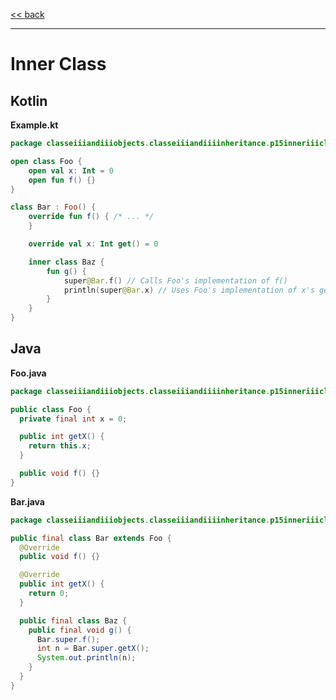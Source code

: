 
[<< back](https://github.com/tomasbjerre/yet-another-kotlin-vs-java-comparison)

-----------------------------

# Inner Class

## Kotlin

**Example.kt**

```kotlin
package classeiiiandiiiobjects.classeiiiandiiiinheritance.p15inneriiiclass

open class Foo {
    open val x: Int = 0
    open fun f() {}
}

class Bar : Foo() {
    override fun f() { /* ... */
    }

    override val x: Int get() = 0

    inner class Baz {
        fun g() {
            super@Bar.f() // Calls Foo's implementation of f()
            println(super@Bar.x) // Uses Foo's implementation of x's getter
        }
    }
}
```

## Java

**Foo.java**

```java
package classeiiiandiiiobjects.classeiiiandiiiinheritance.p15inneriiiclass;

public class Foo {
  private final int x = 0;

  public int getX() {
    return this.x;
  }

  public void f() {}
}

```

**Bar.java**

```java
package classeiiiandiiiobjects.classeiiiandiiiinheritance.p15inneriiiclass;

public final class Bar extends Foo {
  @Override
  public void f() {}

  @Override
  public int getX() {
    return 0;
  }

  public final class Baz {
    public final void g() {
      Bar.super.f();
      int n = Bar.super.getX();
      System.out.println(n);
    }
  }
}

```
